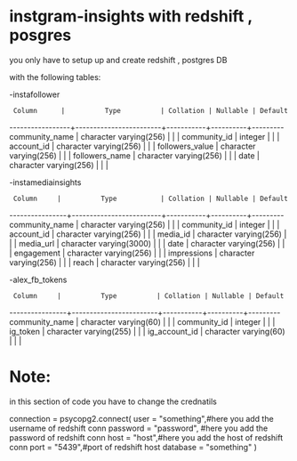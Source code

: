 # instgram-insights with redshift , posgres

you only have to setup up and create redshift , postgres DB 

with the following tables:

-instafollower

     Column      |          Type          | Collation | Nullable | Default 
-----------------+------------------------+-----------+----------+---------
 community_name  | character varying(256) |           |          | 
 community_id    | integer                |           |          | 
 account_id      | character varying(256) |           |          | 
 followers_value | character varying(256) |           |          | 
 followers_name  | character varying(256) |           |          | 
 date            | character varying(256) |           |          | 

-instamediainsights


     Column     |          Type           | Collation | Nullable | Default 
----------------+-------------------------+-----------+----------+---------
 community_name | character varying(256)  |           |          | 
 community_id   | integer                 |           |          | 
 account_id     | character varying(256)  |           |          | 
 media_id       | character varying(256)  |           |          | 
 media_url      | character varying(3000) |           |          | 
 date           | character varying(256)  |           |          | 
 engagement     | character varying(256)  |           |          | 
 impressions    | character varying(256)  |           |          | 
 reach          | character varying(256)  |           |          | 


-alex_fb_tokens

     Column     |          Type          | Collation | Nullable | Default 
----------------+------------------------+-----------+----------+---------
 community_name | character varying(60)  |           |          | 
 community_id   | integer                |           |          | 
 ig_token       | character varying(255) |           |          | 
 ig_account_id  | character varying(60)  |           |          | 







# Note:

in this section of code you have to change the crednatils

  connection = psycopg2.connect(
      user = "something",#here you add the username of redshift conn
      password = "password", #here you add the password of redshift conn
      host = "host",#here you add the host of redshift conn
      port = "5439",#port of redshift host
      database = "something"
  )


